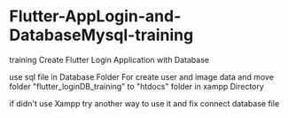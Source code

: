 # Flutter-AppLogin-and-DatabaseMysql-training
training Create Flutter Login Application with Database

use sql file in Database Folder For create user and image data
and move folder "flutter_loginDB_training" to "htdocs" folder in xampp Directory

if didn't use Xampp try another way to use it and fix connect database file
